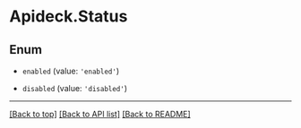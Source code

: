 # Apideck.Status

## Enum


* `enabled` (value: `'enabled'`)

* `disabled` (value: `'disabled'`)


---

[[Back to top]](#) [[Back to API list]](../../../../README.md#documentation-for-api-endpoints) [[Back to README]](../../../../README.md)



